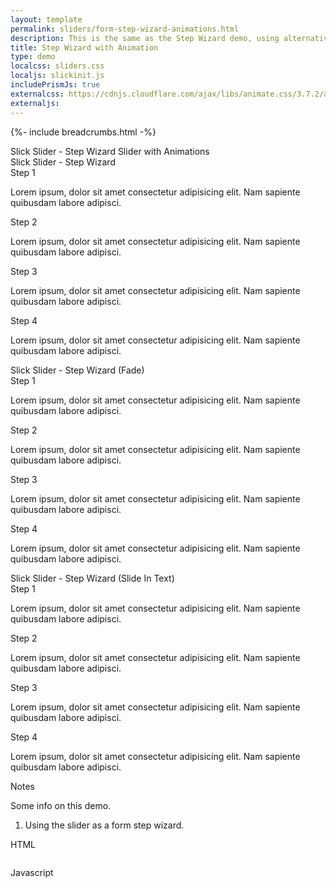 ```yaml
---
layout: template
permalink: sliders/form-step-wizard-animations.html
description: This is the same as the Step Wizard demo, using alternative slider transition animations, some by using the Animate.css CSS library.
title: Step Wizard with Animation
type: demo
localcss: sliders.css
localjs: slickinit.js
includePrismJs: true
externalcss: https://cdnjs.cloudflare.com/ajax/libs/animate.css/3.7.2/animate.min.css
externaljs: 
---
```


{%- include breadcrumbs.html -%}

<div class="container">
	<div class="row">
		<div class="col">
			<span class="h3 d-block" id="sliderLabel">Slick Slider - Step Wizard Slider with Animations</span>
		</div>
	</div>
	<div class="row">
		<div class="col">
			<span class="h3 d-block" id="sliderLabel1">Slick Slider - Step Wizard</span>
			<div class="cdc-card-slider" id="example1">
				<div class="card">
					<div class="card-body">
						<div class="card-title h4 text-left">
							Step 1
						</div>
						<p>Lorem ipsum, dolor sit amet consectetur adipisicing elit. Nam sapiente quibusdam labore adipisci.</p>
					</div>
				</div>
				<div class="card">
					<div class="card-body">
						<div class="card-title h4 text-left">
							Step 2
						</div>
						<p>Lorem ipsum, dolor sit amet consectetur adipisicing elit. Nam sapiente quibusdam labore adipisci.</p>
					</div>
				</div>
				<div class="card">
					<div class="card-body">
						<div class="card-title h4 text-left">
							Step 3
						</div>
						<p>Lorem ipsum, dolor sit amet consectetur adipisicing elit. Nam sapiente quibusdam labore adipisci.</p>
					</div>
				</div>
				<div class="card">
					<div class="card-body">
						<div class="card-title h4 text-left">
							Step 4
						</div>
						<p>Lorem ipsum, dolor sit amet consectetur adipisicing elit. Nam sapiente quibusdam labore adipisci.</p>
					</div>
				</div>
			</div>
		</div>
	</div>
	<div class="row">
		<div class="col">
			<span class="h3 d-block" id="sliderLabel2">Slick Slider - Step Wizard (Fade)</span>
			<div class="cdc-card-slider" id="example2">
				<div class="card">
					<div class="card-body">
						<div class="card-title h4 text-left">
							Step 1
						</div>
						<p>Lorem ipsum, dolor sit amet consectetur adipisicing elit. Nam sapiente quibusdam labore adipisci.</p>
					</div>
				</div>
				<div class="card">
					<div class="card-body">
						<div class="card-title h4 text-left">
							Step 2
						</div>
						<p>Lorem ipsum, dolor sit amet consectetur adipisicing elit. Nam sapiente quibusdam labore adipisci.</p>
					</div>
				</div>
				<div class="card">
					<div class="card-body">
						<div class="card-title h4 text-left">
							Step 3
						</div>
						<p>Lorem ipsum, dolor sit amet consectetur adipisicing elit. Nam sapiente quibusdam labore adipisci.</p>
					</div>
				</div>
				<div class="card">
					<div class="card-body">
						<div class="card-title h4 text-left">
							Step 4
						</div>
						<p>Lorem ipsum, dolor sit amet consectetur adipisicing elit. Nam sapiente quibusdam labore adipisci.</p>
					</div>
				</div>
			</div>
		</div>
	</div>
	<div class="row">
		<div class="col">
			<span class="h3 d-block" id="sliderLabel3">Slick Slider - Step Wizard (Slide In Text)</span>
			<div class="cdc-card-slider" id="example3">
				<div class="card">
					<div class="card-body">
						<div class="card-title h4 text-left">
							Step 1
						</div>
						<p>Lorem ipsum, dolor sit amet consectetur adipisicing elit. Nam sapiente quibusdam labore adipisci.</p>
					</div>
				</div>
				<div class="card">
					<div class="card-body">
						<div class="card-title h4 text-left">
							Step 2
						</div>
						<p>Lorem ipsum, dolor sit amet consectetur adipisicing elit. Nam sapiente quibusdam labore adipisci.</p>
					</div>
				</div>
				<div class="card">
					<div class="card-body">
						<div class="card-title h4 text-left">
							Step 3
						</div>
						<p>Lorem ipsum, dolor sit amet consectetur adipisicing elit. Nam sapiente quibusdam labore adipisci.</p>
					</div>
				</div>
				<div class="card">
					<div class="card-body">
						<div class="card-title h4 text-left">
							Step 4
						</div>
						<p>Lorem ipsum, dolor sit amet consectetur adipisicing elit. Nam sapiente quibusdam labore adipisci.</p>
					</div>
				</div>
			</div>
		</div>
	</div>
</div>

<script id="prism-source" data-line="37,38">
window.addEventListener( 'DOMContentLoaded', function() {
	( function( $ ) {

		slickInit( '#example1', {
			'sliderType': '',
			'bodyClass': '',
			'ariaLabel': '',
			'centerMode': false,
			'arrows': false,
			'ariaLabelTarget': 'sliderLabel1',
			'customPaging': function( slick, index ) {
				var t = slick.$slides.eq( index ),
					img = t.find( 'img' ),
					src = img.attr( 'src' ),
					title = t.find( '.card-title' ),
					text = title.text();
				return text;
			},
			'callback': function( t, d ) {
				t.addClass( 'cdc-arrow-slider' );
			},
			'responsive': [ 
				{'breakpoint': 1200,'settings': {	'slidesToShow': 1,	'slidesToScroll': 1} },
				{'breakpoint': 992,'settings': {	'slidesToShow': 1,	'slidesToScroll': 1} },
				{'breakpoint': 768,'settings': {	'slidesToShow': 1,	'slidesToScroll': 1} },
				{'breakpoint': 576,'settings': {	'slidesToShow': 1,	'slidesToScroll': 1} },
				{'breakpoint': 0,'settings': {	'slidesToShow': 1,	'slidesToScroll': 1,	'centerPadding': '20px'}
			} ]
		} );

		slickInit( '#example2', {
			'sliderType': '',
			'bodyClass': '',
			'ariaLabel': '',
			'centerMode': false,
			'arrows': false,
			'fade': true,
			'cssEase': 'linear',
			'ariaLabelTarget': 'sliderLabel2',
			'customPaging': function( slick, index ) {
				var t = slick.$slides.eq( index ),
					img = t.find( 'img' ),
					src = img.attr( 'src' ),
					title = t.find( '.card-title' ),
					text = title.text();
				return text;
			},
			'callback': function( t, d ) {
				t.addClass( 'cdc-arrow-slider' );
			},
			'responsive': [ 
				{'breakpoint': 1200,'settings': {	'slidesToShow': 1,	'slidesToScroll': 1} },
				{'breakpoint': 992,'settings': {	'slidesToShow': 1,	'slidesToScroll': 1} },
				{'breakpoint': 768,'settings': {	'slidesToShow': 1,	'slidesToScroll': 1} },
				{'breakpoint': 576,'settings': {	'slidesToShow': 1,	'slidesToScroll': 1} },
				{'breakpoint': 0,'settings': {	'slidesToShow': 1,	'slidesToScroll': 1,	'centerPadding': '20px'}
			} ]
		} );

		slickInit( '#example3', {
				'sliderType': '',
				'bodyClass': '',
				'ariaLabel': '',
				'centerMode': false,
				'arrows': false,
				'speed': 0,
				'ariaLabelTarget': 'sliderLabel3',
				'customPaging': function( slick, index ) {
					var t = slick.$slides.eq( index ),
						img = t.find( 'img' ),
						src = img.attr( 'src' ),
						title = t.find( '.card-title' ),
						text = title.text();
					return text;
				},
				'callback': function( t, d ) {
					t.addClass( 'cdc-arrow-slider' );
				},
				'responsive': [ 
					{'breakpoint': 1200,'settings': {	'slidesToShow': 1,	'slidesToScroll': 1} },
					{'breakpoint': 992,'settings': {	'slidesToShow': 1,	'slidesToScroll': 1} },
					{'breakpoint': 768,'settings': {	'slidesToShow': 1,	'slidesToScroll': 1} },
					{'breakpoint': 576,'settings': {	'slidesToShow': 1,	'slidesToScroll': 1} },
					{'breakpoint': 0,'settings': {	'slidesToShow': 1,	'slidesToScroll': 1,	'centerPadding': '20px'}
				} ]
			} );

		if ( $( '#example3 .slick-slide' ).hasClass( 'slick-active' ) ) {
			$( this ).find( '.card-title' ).addClass( 'animated fadeInLeft' );
		} else {
			$( this ).find( '.card-title' ).removeClass( 'animated fadeInLeft' );
		}

		$( '#example3' ).on( 'beforeChange', function() {
			$( this ).find( '.card-title' ).removeClass( 'animated fadeInLeft' );
			setTimeout( () => {
				$( this ).find( '.card-title' ).addClass( 'animated fadeInLeft' );
			}, 100 );
		} );

	} )( jQuery );
} );
</script>

<div aria-multiselectable="true" class="accordion indicator-plus accordion-white mb-3" id="accordion-4" role="tabpanel">
	<div class="card">
		<div aria-expanded="false" class="card-header collapsed" data-target="#accordion-4-collapse-3" data-toggle="collapse" id="accordion-4-card-3" role="tab">
			<a class="card-title" data-controls="accordion-4-collapse-3">Notes</a>
		</div>
		<div aria-labelledby="accordion-4-card-3" class="collapse show" id="accordion-4-collapse-3" role="tabpanel">
			<div class="card-body">
				<p>Some info on this demo.</p>
				<ol>
					<li>Using the slider as a form step wizard.</li>
				</ol>	
			</div>
		</div>
	</div>
	<div class="card">
		<div aria-expanded="false" class="card-header collapsed" data-target="#accordion-4-collapse-1" data-toggle="collapse" id="accordion-4-card-1" role="tab">
			<a class="card-title" data-controls="accordion-4-collapse-1">HTML</a>
		</div>
		<div aria-labelledby="accordion-4-card-1" class="collapse" id="accordion-4-collapse-1" role="tabpanel">
			<div class="card-body">
				<div class="row">
					<div class="col"><pre><code class="language-markup line-numbers"><script type="prism-html-markup"><div class="card">
	<div class="card-body">
		<div class="card-title d-none">
			Step 3
		</div>
		<p><span>Lorem ipsum dolor sit amet consectetur adipisicing elit. Non esse unde iusto minus illum amet aliquam dolorum rem, ea aspernatur earum adipisci culpa. Dolore non eligendi velit iure distinctio illum.</span><span>Eligendi beatae repellendus, animi tempore quibusdam impedit illo doloremque asperiores, veniam esse, perferendis quod recusandae adipisci! Facilis dolorem, voluptatibus, ea voluptate sapiente molestias, enim architecto ipsam ut dolores vel recusandae!</span></p>
		<p><span>Labore dolor enim impedit modi culpa corrupti, aliquam, quisquam cumque reiciendis quam eum iusto nam aliquid tenetur amet eius, voluptatibus illum recusandae distinctio deserunt vero quos adipisci id velit! Magnam.</span><span>Sed provident saepe ut libero omnis assumenda quasi obcaecati quod optio, repellat ipsum quisquam dolore accusamus fugiat veritatis, fugit aut itaque. Reiciendis, animi. Nulla laudantium unde ad libero est veritatis?</span></p>
		<div class="form-check">
			<input class="form-check-input" id="defaultCheck1" required="" type="checkbox" value=""> <label class="form-check-label" for="defaultCheck1">Yes, this seems reasonable.</label>
		</div>
	</div>
	<div class="card-footer">
		<div class="row">
			<div class="col">
				<button class="btn btn-secondary btn-prev">Previous</button>
			</div>
			<div class="col">
				<button class="float-right btn btn-success btn-next" disabled="disabled">Next</button>
			</div>
		</div>
	</div>
</div></script></code></pre>						
					</div>
				</div>
			</div>
		</div>
	</div>
	<div class="card">
		<div aria-expanded="false" class="card-header collapsed" data-target="#accordion-4-collapse-2" data-toggle="collapse" id="accordion-4-card-2" role="tab">
			<a class="card-title" data-controls="accordion-4-collapse-2">Javascript</a>
		</div>
		<div aria-labelledby="accordion-4-card-2" class="collapse" id="accordion-4-collapse-2" role="tabpanel">
			<div class="card-body">
				<div class="row">
					<div class="col">
						<div class="col" id="script-source">
						</div>
					</div>
				</div>
			</div>
		</div>
	</div>
</div>

<pre id="script-output" style="position:absolute;left:-9999px"></pre>